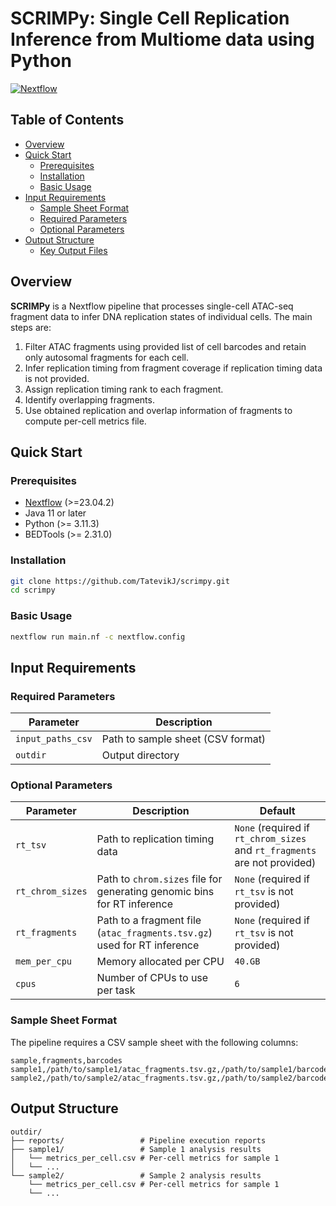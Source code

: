 # SCRIMPy: Single Cell Replication Inference from Multiome data using Python

[![Nextflow](https://img.shields.io/badge/Nextflow-DSL2%20%E2%89%A524.04.2-23aa62.svg)](https://www.nextflow.io/)

## Table of Contents

- [Overview](#overview)
- [Quick Start](#quick-start)
  - [Prerequisites](#prerequisites)
  - [Installation](#installation)
  - [Basic Usage](#basic-usage)
- [Input Requirements](#input-requirements)
  - [Sample Sheet Format](#sample-sheet-format)
  - [Required Parameters](#required-parameters)
  - [Optional Parameters](#optional-parameters)
- [Output Structure](#output-structure)
  - [Key Output Files](#key-output-files)


## Overview

**SCRIMPy** is a Nextflow pipeline that processes single-cell ATAC-seq fragment data to infer DNA replication states of individual cells. The main steps are:

1. Filter ATAC fragments using provided list of cell barcodes and retain only autosomal fragments for each cell.
2. Infer replication timing from fragment coverage if replication timing data is not provided.
3. Assign replication timing rank to each fragment.
4. Identify overlapping fragments.
5. Use obtained replication and overlap information of fragments to compute per-cell metrics file.

## Quick Start

### Prerequisites

- [Nextflow](https://www.nextflow.io/docs/latest/getstarted.html#installation) (>=23.04.2)
- Java 11 or later
- Python (>= 3.11.3)
- BEDTools (>= 2.31.0)

### Installation

```bash
git clone https://github.com/TatevikJ/scrimpy.git
cd scrimpy
```

### Basic Usage

```bash
nextflow run main.nf -c nextflow.config 
```

## Input Requirements

### Required Parameters

| Parameter | Description |
|-----------|-------------|
| `input_paths_csv` | Path to sample sheet (CSV format) |
| `outdir` | Output directory |

### Optional Parameters

| Parameter           | Description                                                                 | Default |
|---------------------|-----------------------------------------------------------------------------|---------|
| `rt_tsv`            | Path to replication timing data                                             | `None` (required if `rt_chrom_sizes` and `rt_fragments` are not provided)|
| `rt_chrom_sizes`    | Path to `chrom.sizes` file for generating genomic bins for RT inference    | `None` (required if `rt_tsv` is not provided) |
| `rt_fragments`      | Path to a fragment file (`atac_fragments.tsv.gz`) used for RT inference     | `None` (required if `rt_tsv` is not provided) |
| `mem_per_cpu`       | Memory allocated per CPU                                                    | `40.GB` |
| `cpus`              | Number of CPUs to use per task                                              | `6` |

### Sample Sheet Format

The pipeline requires a CSV sample sheet with the following columns:

```csv
sample,fragments,barcodes
sample1,/path/to/sample1/atac_fragments.tsv.gz,/path/to/sample1/barcode_list.tsv
sample2,/path/to/sample2/atac_fragments.tsv.gz,/path/to/sample2/barcode_list.tsv
```

## Output Structure

```
outdir/
├── reports/                 # Pipeline execution reports
├── sample1/                 # Sample 1 analysis results
│   └── metrics_per_cell.csv # Per-cell metrics for sample 1
│   └── ...                  
└── sample2/                 # Sample 2 analysis results
    └── metrics_per_cell.csv # Per-cell metrics for sample 1
    └── ...                  
```

